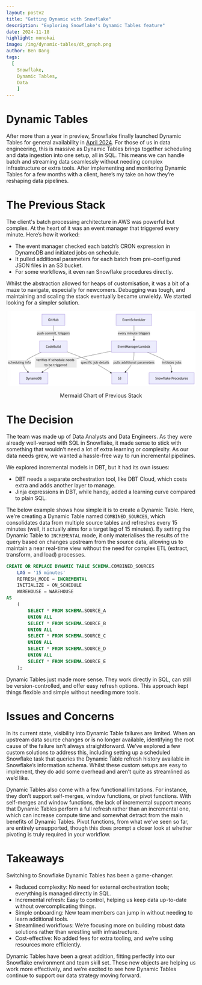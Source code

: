```yaml
---
layout: postv2
title: "Getting Dynamic with Snowflake"
description: "Exploring Snowflake's Dynamic Tables feature"
date: 2024-11-18
highlight: monokai
image: /img/dynamic-tables/dt_graph.png
author: Ben Dang
tags:
  [
    Snowflake,
    Dynamic Tables,
    Data
    ]
---
```



# Dynamic Tables

After more than a year in preview, Snowflake finally launched Dynamic Tables for general availability in [April 2024](https://docs.snowflake.com/en/release-notes/2024/other/2024-04-29-dynamic-tables). For those of us in data engineering, this is massive as Dynamic Tables brings together scheduling and data ingestion into one setup, all in SQL. This means we can handle batch and streaming data seamlessly without needing complex infrastructure or extra tools. After implementing and monitoring Dynamic Tables for a few months with a client, here’s my take on how they’re reshaping data pipelines.

# The Previous Stack

The client's batch processing architecture in AWS was powerful but complex. At the heart of it was an event manager that triggered every minute. Here’s how it worked:

- The event manager checked each batch’s CRON expression in DynamoDB and initiated jobs on schedule.
- It pulled additional parameters for each batch from pre-configured JSON files in an S3 bucket.
- For some workflows, it even ran Snowflake procedures directly.

Whilst the abstraction allowed for heaps of customisation, it was a bit of a maze to navigate, especially for newcomers. Debugging was tough, and maintaining and scaling the stack eventually became unwieldy. We started looking for a simpler solution.

<center>
<div ><img src="/img/dynamic-tables/mermaid-chart.png" width="900px"/><p> Mermaid Chart of Previous Stack </p></div>
</center>


# The Decision

The team was made up of Data Analysts and Data Engineers. As they were already well-versed with SQL in Snowflake, it made sense to stick with something that wouldn’t need a lot of extra learning or complexity. As our data needs grew, we wanted a hassle-free way to run incremental pipelines.

We explored incremental models in DBT, but it had its own issues:

- DBT needs a separate orchestration tool, like DBT Cloud, which costs extra and adds another layer to manage.
- Jinja expressions in DBT, while handy, added a learning curve compared to plain SQL.

The below example shows how simple it is to create a Dynamic Table. Here, we're creating a Dynamic Table named `COMBINED_SOURCES`, which consolidates data from multiple source tables and refreshes every 15 minutes (well, it actually aims for a target lag of 15 minutes). By setting the Dynamic Table to `INCREMENTAL` mode, it only materialises the results of the query based on changes upstream from the source data, allowing us to maintain a near real-time view without the need for complex ETL (extract, transform, and load) processes.

```sql
CREATE OR REPLACE DYNAMIC TABLE SCHEMA.COMBINED_SOURCES
    LAG = '15 minutes' 
    REFRESH_MODE = INCREMENTAL 
    INITIALIZE = ON_SCHEDULE 
    WAREHOUSE = WAREHOUSE 
AS
    (
        SELECT * FROM SCHEMA.SOURCE_A
        UNION ALL
        SELECT * FROM SCHEMA.SOURCE_B
        UNION ALL
        SELECT * FROM SCHEMA.SOURCE_C
        UNION ALL
        SELECT * FROM SCHEMA.SOURCE_D
        UNION ALL
        SELECT * FROM SCHEMA.SOURCE_E
    );
```

Dynamic Tables just made more sense. They work directly in SQL, can still be version-controlled, and offer easy refresh options. This approach kept things flexible and simple without needing more tools.

# Issues and Concerns

In its current state, visibility into Dynamic Table failures are limited. When an upstream data source changes or is no longer available, identifying the root cause of the failure isn’t always straightforward. We’ve explored a few custom solutions to address this, including setting up a scheduled Snowflake task that queries the Dynamic Table refresh history available in Snowflake’s information schema. Whilst these custom setups are easy to implement, they do add some overhead and aren’t quite as streamlined as we’d like.

Dynamic Tables also come with a few functional limitations. For instance, they don’t support self-merges, window functions, or pivot functions. With self-merges and window functions, the lack of incremental support means that Dynamic Tables perform a full refresh rather than an incremental one, which can increase compute time and somewhat detract from the main benefits of Dynamic Tables. Pivot functions, from what we’ve seen so far, are entirely unsupported, though this does prompt a closer look at whether pivoting is truly required in your workflow.

# Takeaways

Switching to Snowflake Dynamic Tables has been a game-changer.

- Reduced complexity: No need for external orchestration tools; everything is managed directly in SQL.
- Incremental refresh: Easy to control, helping us keep data up-to-date without overcomplicating things.
- Simple onboarding: New team members can jump in without needing to learn additional tools.
- Streamlined workflows: We’re focusing more on building robust data solutions rather than wrestling with infrastructure.
- Cost-effective: No added fees for extra tooling, and we’re using resources more efficiently.

Dynamic Tables have been a great addition, fitting perfectly into our Snowflake environment and team skill set. These new objects are helping us work more effectively, and we’re excited to see how Dynamic Tables continue to support our data strategy moving forward.